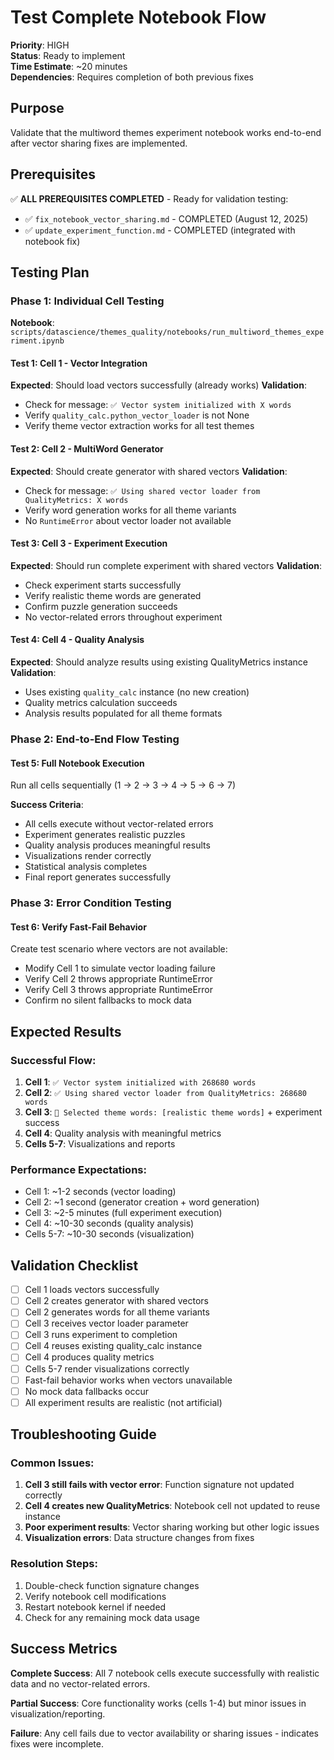 # Test Complete Notebook Flow

**Priority**: HIGH  
**Status**: Ready to implement  
**Time Estimate**: ~20 minutes  
**Dependencies**: Requires completion of both previous fixes  

## Purpose

Validate that the multiword themes experiment notebook works end-to-end after vector sharing fixes are implemented.

## Prerequisites

✅ **ALL PREREQUISITES COMPLETED** - Ready for validation testing:
- ✅ `fix_notebook_vector_sharing.md` - COMPLETED (August 12, 2025)
- ✅ `update_experiment_function.md` - COMPLETED (integrated with notebook fix)

## Testing Plan

### Phase 1: Individual Cell Testing

**Notebook**: `scripts/datascience/themes_quality/notebooks/run_multiword_themes_experiment.ipynb`

#### Test 1: Cell 1 - Vector Integration
**Expected**: Should load vectors successfully (already works)
**Validation**: 
- Check for message: `✅ Vector system initialized with X words`
- Verify `quality_calc.python_vector_loader` is not None
- Verify theme vector extraction works for all test themes

#### Test 2: Cell 2 - MultiWord Generator  
**Expected**: Should create generator with shared vectors
**Validation**:
- Check for message: `✅ Using shared vector loader from QualityMetrics: X words`
- Verify word generation works for all theme variants
- No `RuntimeError` about vector loader not available

#### Test 3: Cell 3 - Experiment Execution
**Expected**: Should run complete experiment with shared vectors
**Validation**:
- Check experiment starts successfully
- Verify realistic theme words are generated
- Confirm puzzle generation succeeds
- No vector-related errors throughout experiment

#### Test 4: Cell 4 - Quality Analysis
**Expected**: Should analyze results using existing QualityMetrics instance
**Validation**:
- Uses existing `quality_calc` instance (no new creation)
- Quality metrics calculation succeeds
- Analysis results populated for all theme formats

### Phase 2: End-to-End Flow Testing

#### Test 5: Full Notebook Execution
Run all cells sequentially (1 → 2 → 3 → 4 → 5 → 6 → 7)

**Success Criteria**:
- All cells execute without vector-related errors
- Experiment generates realistic puzzles
- Quality analysis produces meaningful results
- Visualizations render correctly
- Statistical analysis completes
- Final report generates successfully

### Phase 3: Error Condition Testing

#### Test 6: Verify Fast-Fail Behavior
Create test scenario where vectors are not available:
- Modify Cell 1 to simulate vector loading failure
- Verify Cell 2 throws appropriate RuntimeError
- Verify Cell 3 throws appropriate RuntimeError
- Confirm no silent fallbacks to mock data

## Expected Results

### Successful Flow:
1. **Cell 1**: `✅ Vector system initialized with 268680 words`
2. **Cell 2**: `✅ Using shared vector loader from QualityMetrics: 268680 words`
3. **Cell 3**: `🎯 Selected theme words: [realistic theme words]` + experiment success
4. **Cell 4**: Quality analysis with meaningful metrics
5. **Cells 5-7**: Visualizations and reports

### Performance Expectations:
- Cell 1: ~1-2 seconds (vector loading)
- Cell 2: ~1 second (generator creation + word generation)  
- Cell 3: ~2-5 minutes (full experiment execution)
- Cell 4: ~10-30 seconds (quality analysis)
- Cells 5-7: ~10-30 seconds (visualization)

## Validation Checklist

- [ ] Cell 1 loads vectors successfully
- [ ] Cell 2 creates generator with shared vectors
- [ ] Cell 2 generates words for all theme variants
- [ ] Cell 3 receives vector loader parameter
- [ ] Cell 3 runs experiment to completion
- [ ] Cell 4 reuses existing quality_calc instance
- [ ] Cell 4 produces quality metrics
- [ ] Cells 5-7 render visualizations correctly
- [ ] Fast-fail behavior works when vectors unavailable
- [ ] No mock data fallbacks occur
- [ ] All experiment results are realistic (not artificial)

## Troubleshooting Guide

### Common Issues:
1. **Cell 3 still fails with vector error**: Function signature not updated correctly
2. **Cell 4 creates new QualityMetrics**: Notebook cell not updated to reuse instance
3. **Poor experiment results**: Vector sharing working but other logic issues
4. **Visualization errors**: Data structure changes from fixes

### Resolution Steps:
1. Double-check function signature changes
2. Verify notebook cell modifications
3. Restart notebook kernel if needed
4. Check for any remaining mock data usage

## Success Metrics

**Complete Success**: All 7 notebook cells execute successfully with realistic data and no vector-related errors.

**Partial Success**: Core functionality works (cells 1-4) but minor issues in visualization/reporting.

**Failure**: Any cell fails due to vector availability or sharing issues - indicates fixes were incomplete.